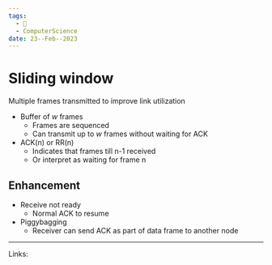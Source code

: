 ```yaml
---
tags:
  - 🌱
  - ComputerScience
date: 23--Feb--2023
---
```


# Sliding window

Multiple frames transmitted to improve link utilization
- Buffer of $w$ frames
    - Frames are sequenced
    - Can transmit up to $w$ frames without waiting for ACK
- ACK(n) or RR(n)
    - Indicates that frames till n-1 received
    - Or interpret as waiting for frame n

## Enhancement
- Receive not ready
    - Normal ACK to resume
- Piggybagging
    - Receiver can send ACK as part of data frame to another node

---
Links: 